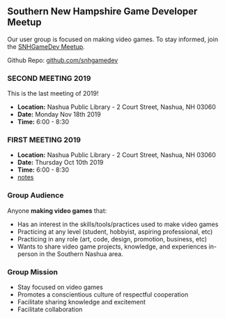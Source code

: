 ## Southern New Hampshire Game Developer Meetup

Our user group is focused on making video games. To stay informed, join the [SNHGameDev Meetup](https://www.meetup.com/Southern-NH-GameDev-Group/). 

Github Repo: [github.com/snhgamedev](https://github.com/snhgamedev/)

### SECOND MEETING 2019

This is the last meeting of 2019!
* **Location:** Nashua Public Library - 2 Court Street, Nashua, NH 03060
* **Date:** Monday Nov 18th 2019
* **Time:** 6:00 - 8:30


### FIRST MEETING 2019

* **Location:** Nashua Public Library - 2 Court Street, Nashua, NH 03060
* **Date:** Thursday Oct 10th 2019
* **Time:** 6:00 - 8:30
* [notes](notes/2019-1010-meeting.md)

### Group Audience

Anyone **making video games** that:

* Has an interest in the skills/tools/practices used to make video games
* Practicing at any level (student, hobbyist, aspiring professional, etc)
* Practicing in any role (art, code, design, promotion, business, etc)
* Wants to share video game projects, knowledge, and experiences in-person in the Southern Nashua area.

### Group Mission

* Stay focused on video games
* Promotes a conscientious culture of respectful cooperation
* Facilitate sharing knowledge and excitement
* Facilitate collaboration
